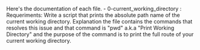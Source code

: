 Here's the documentation of each file.
        - 0-current_working_directory :
                Requeriments: Write a script that prints the absolute path name of the current working directory.
                Explanation the file contains the commands that resolves this issue and that command is "pwd" a.k.a 
		"Print Working Directory" and the purpose of the command is to print the full route of your 
		current working directory.







